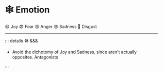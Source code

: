 # 🕸 <anima>Emotion</anima>

😄 Joy
😨 Fear
😠 Anger
😞 Sadness
😤 Disgust

---

<!-- =================================================== -->
<!-- =================================================== -->
<!-- =================================================== -->
<!-- =================================================== -->
<!-- =================================================== -->
::: details 🛠 <dev>&&&</dev>

- Avoid the dichotomy of Joy and Sadness, since aren't actually opposites. Antagonists

:::
